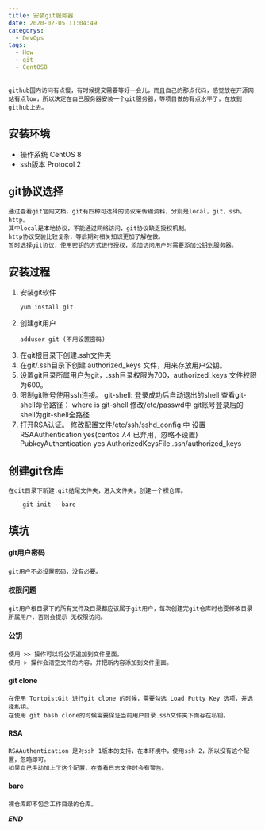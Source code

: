```yaml
---
title: 安装git服务器
date: 2020-02-05 11:04:49
categorys: 
  - DevOps
tags: 
  - How
  - git
  - CentOS8
---
```


	github国内访问有点慢，有时候提交需要等好一会儿，而且自己的那点代码，感觉放在开源网站有点low，所以决定在自己服务器安装一个git服务器，等项目做的有点水平了，在放到github上去。
## 安装环境
- 操作系统
	CentOS 8
- ssh版本
	Protocol 2

## git协议选择
	通过查看git官网文档，git有四种可选择的协议来传输资料，分别是local，git，ssh，http。
	其中local是本地协议，不能通过网络访问，git协议缺乏授权机制。
	http协议安装比较复杂，等后期对相关知识更加了解在做。
	暂时选择git协议，使用密钥的方式进行授权，添加访问用户时需要添加公钥到服务器。
## 安装过程
1. 安装git软件
	``` 
	yum install git
	```
2. 创建git用户
	```
	adduser git (不用设置密码)
	```
3. 在git根目录下创建.ssh文件夹
4. 在git/.ssh目录下创建 authorized_keys 文件，用来存放用户公钥。
5. 设置git目录所属用户为git，.ssh目录权限为700，authorized_keys 文件权限为600。
6. 限制git账号使用ssh连接。
	git-shell: 登录成功后自动退出的shell
	查看git-shell命令路径： where is git-shell
	修改/etc/passwd中 git账号登录后的shell为git-shell全路径
7. 打开RSA认证。
	修改配置文件/etc/ssh/sshd_config 中 设置
	RSAAuthentication yes(centos 7.4 已弃用，忽略不设置)
	PubkeyAuthentication yes
	AuthorizedKeysFile .ssh/authorized_keys
## 创建git仓库
	在git目录下新建.git结尾文件夹，进入文件夹，创建一个裸仓库。
```
	git init --bare
```
## 填坑
#### git用户密码
	git用户不必设置密码，没有必要。
#### 权限问题
	git用户根目录下的所有文件及目录都应该属于git用户，每次创建完git仓库时也要修改目录所属用户，否则会提示 无权限访问。
#### 公钥
	使用 >> 操作可以将公钥追加到文件里面。
	使用 > 操作会清空文件的内容，并把新内容添加到文件里面。
#### git clone
	在使用 TortoistGit 进行git clone 的时候，需要勾选 Load Putty Key 选项，并选择私钥。
	在使用 git bash clone的时候需要保证当前用户目录.ssh文件夹下面存在私钥。
#### RSA
	RSAAuthentication 是对ssh 1版本的支持，在本环境中，使用ssh 2，所以没有这个配置，忽略即可。
	如果自己手动加上了这个配置，在查看日志文件时会有警告。
#### bare
	裸仓库即不包含工作目录的仓库。

***END***
